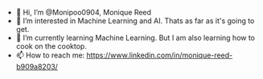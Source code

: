 - 👋 Hi, I’m @Monipoo0904, Monique Reed
- 👀 I’m interested in Machine Learning and AI. Thats as far as it's going to get.
- 🌱 I’m currently learning Machine Learning. But I am also learning how to cook on the cooktop.
- 📫 How to reach me: https://www.linkedin.com/in/monique-reed-b909a8203/

<!---
Monipoo0904/Monipoo0904 is a ✨ special ✨ repository because its `README.md` (this file) appears on your GitHub profile.
You can click the Preview link to take a look at your changes.
- 💞️ I’m looking to collaborate on ...

--->

